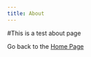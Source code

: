 ```yaml
---
title: About
---
```


#This is a test about page

Go back to the [Home Page](/douglasherron.github.io/README.md)
